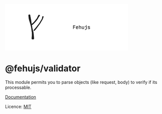 ![Fehujs](https://raw.githubusercontent.com/fehujs/logos/refs/heads/main/fehu-banner.png)

# @fehujs/validator

This module permits you to parse objects (like request, body) to verify if its processable.


[Documentation](https://fehujs.github.io/docs/modules/validator)

Licence: [MIT](https://github.com/fehujs/validator/blob/main/LICENSE)

